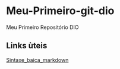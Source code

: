# Meu-Primeiro-git-dio
Meu Primeiro Repositório DIO
## Links ùteis
[Sintaxe_baica_markdown](https://estacio.br/)
